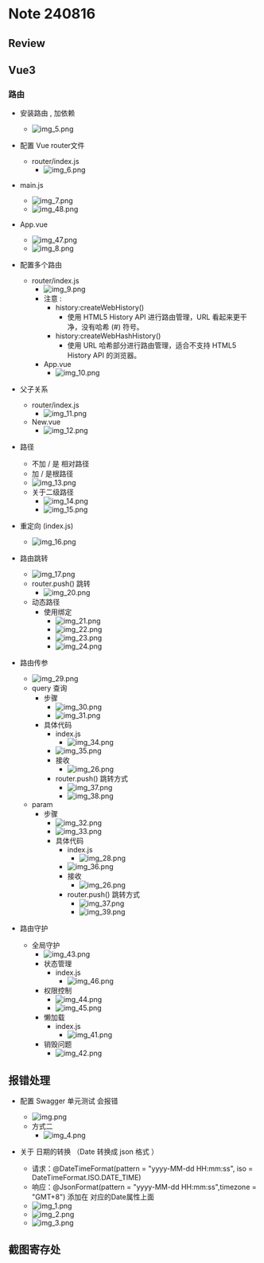 # Note 240816

## Review

## Vue3

### 路由

- 安装路由 , 加依赖
    - ![img_5.png](img_5.png)
- 配置 Vue router文件
    - router/index.js
        - ![img_6.png](img_6.png)
- main.js
    - ![img_7.png](img_7.png)
    - ![img_48.png](img_48.png)
- App.vue
    - ![img_47.png](img_47.png)
    - ![img_8.png](img_8.png)

- 配置多个路由
    - router/index.js
        - ![img_9.png](img_9.png)
        - 注意 :
            - history:createWebHistory()
                - 使用 HTML5 History API 进行路由管理，URL 看起来更干净，没有哈希 (#) 符号。
            - history:createWebHashHistory()
                - 使用 URL 哈希部分进行路由管理，适合不支持 HTML5 History API 的浏览器。
        - App.vue
            - ![img_10.png](img_10.png)
- 父子关系
    - router/index.js
        - ![img_11.png](img_11.png)
    - New.vue
        - ![img_12.png](img_12.png)

- 路径
    - 不加 / 是 相对路径
    - 加 / 是根路径
    - ![img_13.png](img_13.png)
    - 关于二级路径
        - ![img_14.png](img_14.png)
        - ![img_15.png](img_15.png)

- 重定向 (index.js)
    - ![img_16.png](img_16.png)

- 路由跳转
    - ![img_17.png](img_17.png)
    - router.push() 跳转
        - ![img_20.png](img_20.png)
    - 动态路径
        - 使用绑定
            - ![img_21.png](img_21.png)
            - ![img_22.png](img_22.png)
            - ![img_23.png](img_23.png)
            - ![img_24.png](img_24.png)

- 路由传参
    - ![img_29.png](img_29.png)
    - query 查询
        - 步骤
            - ![img_30.png](img_30.png)
            - ![img_31.png](img_31.png)
        - 具体代码
            - index.js
                - ![img_34.png](img_34.png)
            - ![img_35.png](img_35.png)
            - 接收
                - ![img_26.png](img_26.png)
            - router.push() 跳转方式
                - ![img_37.png](img_37.png)
                - ![img_38.png](img_38.png)
    - param
        - 步骤
            - ![img_32.png](img_32.png)
            - ![img_33.png](img_33.png)
            - 具体代码
                - index.js
                    - ![img_28.png](img_28.png)
                - ![img_36.png](img_36.png)
                - 接收
                    - ![img_26.png](img_26.png)
                - router.push() 跳转方式
                    - ![img_37.png](img_37.png)
                    - ![img_39.png](img_39.png)

- 路由守护
    - 全局守护
        - ![img_43.png](img_43.png)
        - 状态管理
            - index.js
                - ![img_46.png](img_46.png)
        - 权限控制
            - ![img_44.png](img_44.png)
            - ![img_45.png](img_45.png)
        - 懒加载
            - index.js
                - ![img_41.png](img_41.png)
        - 销毁问题
            - ![img_42.png](img_42.png)

## 报错处理

- 配置 Swagger 单元测试 会报错
    - ![img.png](img.png)
    - 方式二
        - ![img_4.png](img_4.png)

- 关于 日期的转换 （Date 转换成 json 格式 ）
    - 请求：@DateTimeFormat(pattern = "yyyy-MM-dd HH:mm:ss", iso = DateTimeFormat.ISO.DATE_TIME)
    - 响应：@JsonFormat(pattern = "yyyy-MM-dd HH:mm:ss",timezone = "GMT+8") 添加在 对应的Date属性上面
    - ![img_1.png](img_1.png)
    - ![img_2.png](img_2.png)
    - ![img_3.png](img_3.png)

## 截图寄存处